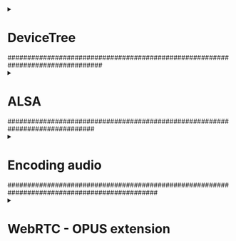 <details>
<summary>

# DeviceTree

</summary>
This solution uses the SAI5 interface and ALSA to record and play audio using the SPH0645 digital microphone and I2S communication protocol.In order to use the SAI5 interface, we need to enable and configure it in the device tree file (in my case it is imx8mm-evk.dtsi). 
Our first order of business is adding the codec_dummy node and sound-sai5 interface node to /. The codec_dummy node is important for recording audio. Usually you would use a codec to convert the analog audio signals to digital form, but we have a digital microphone which does this step already so we only need to forward the data we get from the microphone. Hence, we are using the "snd-soc-dummy" codec.
	
	```
	codec_dummy: codec_dummy {
    	compatible = "asoc,snd-soc-dummy";
    	#sound-dai-cells = <0>;
    	frame-master;
    	bitclock-master;
    	status = "okay";
    	};
    ```

Secondly, we add the sound-sai5 node which represents the binding of the SAI5 interface and the dummy_codec in order to create an interface recognizable and usable by ALSA. Here we are using the "simple-audio-card" generic driver as we don't have a working sph0645 driver, the ones I have found are outdated and do not work(the stock version does not even compile but when I 'fix' the errors and it does compile, it does not work). In this node we set the interface name that will show up later in the OS, the communication format(I2S), we link the SAI5 interface and select which clock we are using.

```
sound-sai5 {
		compatible = "simple-audio-card";
	
		simple-audio-card,name="sound | sai5";
		simple-audio-card,format="i2s";
	
		simple-audio-card,frame-master=<&sai5>;
		simple-audio-card,bitclock-master=<&sai5>;
		status="okay";
	
		cpu_dai:simple-audio-card,cpu{
				sound-dai=<&sai5>;
				system-clock-frequency=<&clk IMX8MM_CLK_SAI5_ROOT>;
		};
	
		codec_dai: simple-audio-card,codec{
				sound-dai=<&codec_dummy>;
				system-clock-frequency=<&clk IMX8MM_CLK_SAI5_ROOT>;
		};
	};
```

Next, we disable the "lcdif" node. Why? Because the node uses SAI5 pins which creates collisions... check out the "pinctrl_pdm" node under "iomuxc". To disable the node, change the "status" property from "okay" to "disabled":

	status = "disabled";

Next, we toggle the ext_osc value of the "pcie0" node and disable the node as it gives us errors on bootup:

	ext_osc = <0>;
	status = "disabled";


We do the same for the "pcie0_ep" node.

Next, we edit the "sai5" node so it looks like this:

	```
	&sai5 {
		compatible="fsl,imx8mm-sai";
    	pinctrl-names = "default";
    	pinctrl-0 = <&pinctrl_sai5>;
		assigned-clocks = <&clk IMX8MM_CLK_SAI5>;
		assigned-clock-parents = <&clk IMX8MM_AUDIO_PLL1_OUT>;
		assigned-clock-rates = <24576000>;
        	
    	fsl,sai-mclk-direction-output;
    	fsl,txmasterflag = <0>;
    	fsl,mode="i2s-master";
    	status="okay";
	};
	```
The frequency can be ether 24576000 or 12288000 since the BSP PLL-s work with only those 2 frequencies.

The last thing for the device tree, we need to define which pins we are going to use. We do that in the "pinctrl_sai5" node under the "iomuxc". In order to find out the exact names I need, I searched the documentation(the biggest one, 5k+ page one), chapter 8, Chip IO and Pinmux. The addresses of the pins are all the same, namely 0xd6. Don't let it fool you.There is a header file with the correct addresses, your only job here is to specity the correct pin name and function and you are set.

	pinctrl_sai5: sai5grp {
		fsl,pins = <
			MX8MM_IOMUXC_SAI5_MCLK_SAI5_MCLK	0xd6
			MX8MM_IOMUXC_SAI5_RXD0_SAI5_RX_DATA0	0xd6
			MX8MM_IOMUXC_SAI5_RXD1_SAI5_TX_SYNC    0xd6
			MX8MM_IOMUXC_SAI5_RXD2_SAI5_TX_BCLK    0xd6
		>;
	};


Lastly, we need to edit the /sound/soc/soc-utils.c file. We need to add a few things to it, all of which is documented in the patch file. Namely, we are adding a "snd_soc_dummy" configuraton without which we will not see the microphone with ALSA.

After all of the changes, we build the project and flash it to the board.When the system is all booted up, after running the "arecord -l" command, we should see  the "sound | sai5" interface (or a different named one if you changed the name) and we should be able to interact with it.
</details>
################################################################################
<details>
<summary>

# ALSA

</summary>

## Device selection
If you wish to record using the ALSA library, the first orderof business is to select your recording device. Even if you have only your microphone pluggd in, there will probably be at least one more option to choose from and the ALSA library will choose the default one which is probably not the one you want. In order to list available recording devices, run the command `arecord -l`. The output is as follows:

```
**** List of CAPTURE Hardware Devices ****
card 0: PCH  [HDA Intel PCH], device 0: ALC3204 Analog [ALC3204 Analog]
		Subdevices: 1/1
		Subdevice #0: subdevice #0
```

## Recording
Here we can see the card index and the device index. We will need those 2 indexes to select the recording device.
The following command is used to record the audio using the above mentioned card:
```arecord -D hw:0,0 -f s16_le -r 48000 -c 1 recording.raw```	
		
What you need to know when recording:
### Format
The format tells the computer which number format to use when encoding the analog audio signal to numerals out of which the digital signal consists of.

### Sample rate
As we are trying to capture audio which are analog sounds and convert them to digital, we need to tell the microphone how often will he sample the analog signal(wave). Those samples combined create the digital audio representation of the analog sound. In this application, the sample rate unit is 48000 which means every 1/48000 seconds a sample is taken of the analog audio signal.

### Number of channels
The number of channels property tells us exactly that, the number of channels we will use to store our sound in and later reproduce. If 1 that is Mono, one channel is used and if you try to listen to your captured audio over your headphones, the sound will emmit only from one headphone. 2 means Stereo that is 2 channels are used and you will hear sound comming from both headphones. If you want stereo you need 2 sph0645 microphones(they are the ones I used, you connect them together), I cannot tell for sure about other microphones.
		
This is where you determine the parameters of your audio file. You cannot record the audio with 1 channel, sample rate 48000 and then when it comes to encoding change the channel count to 2, the sample rate to 96000 etc. I mean, you can but it will not affect the encoded audio in any or good way.
	
Be carefull about selecting the sample rate(or any other parameter) as not all of them are supported by your desired encoder. Check your encoder capabilities before deciding the settings for capturing audio.

## ALSA recording - sound.c 

Depends on: asoundlib.h, stdio.h

### Create mic
In order to start recording, you need to setup the microphone. But firstly, you need to populate the structure *orqa_mic_config_t*. After that you pass that structure pointer to the *orqa_create_mic*. The function will write the pointer of the handle to the structure field *handle*.

###	Record
When it comes to recording, again, you only pass the *orqa_mic_config_t* structure pointer in addition with the output buffer pointer where the captured raw audio data will be stored. The size of the output buffer technically only needs to be the size of the frame you are have configured. 

###	Destroy mic
In order to destroy the microphone handle, you pass the handle pointer to the *orqa_destroy_mic* function.

</details>
##############################################################################
<details>
<summary>

# Encoding audio

</summary>

##	Sample rate
As we are trying to capture audio which are analog sounds and convert them to digital, we need to tell the microphone how often will he sample the analog signal(wave). Those samples combined create the digital audio representation of the analog sound. In this application, the sample rate unit is 48000 which means every 1/48000 seconds a sample is taken of the analog audio signal.

##	Number of channels
The number of channels property tells us exactly that, the number of channels we will use to store our sound in and later reproduce. If 1 that is Mono, one channel is used and if you try to listen to your captured audio over your headphones, the sound will emmit only from one headphone. 2 means Stereo that is 2 channels are used and you will hear sound comming from both headphones. If you want stereo you need 2 sph0645 microphones(they are the ones I used, you connect them together), I cannot tell for sure about other microphones.

When encoding audio, the number of channels is determent by the raw audio, so if you record it in Mono mode, you can try to encode it in Stereo but it will always be Mono.

##	Bitrate
Bitrate represents the amount of data being transferred into audio. That is how fast does the computer shoot out sampled data out to your speakers. As you can notice, higher bitrate generally equals to better audio but there are a few limitations. You cannot put the bitrate to the max value if other parameters are not up for it. Hence, everything needs to be balanced. 

##	Frame size 
Number of samples in a frame, can be confusing as it is refered to my the timestamp increment in the code so 960 timestamp increment is really 160 samples. This is very important as it gave me quite a few headaces before I got the hang of it whilst implementing audio in WebRTC. The default size of ALSA is 160 samples per frame but you can change it if needed.

My configuration:
	Sample rate: 48000
	Number of channels: 2
	Bitrate: 64000
	Frame size: 160

## OPUS encoder - opus_enc.h

Depends on: opus.h, sound.h, stdio.h, threads.h


### Create encoder handle
For creating the encoder handle we need to create the *orqa_encoder_config_t* structure and populate it with our desired configuration. Later, we call the *orqa_create_encoder* function with the structure pointer being the only argument. The encoder handle is going to be placed inside the structure, in the *encoder* field of the structure.

### Encode
In order to encode raw audio data, we need to call *orqa_encoder_config_t* whilst passing the *orqa_encoder_config_t* structure pointer, raw data pointer and output buffer pointer for the encoded OPUS data.

### Record and encode - orqa_capture_audio
This function was made to be run in a different thread than the main program. It requires the *orqa_opus_context_t* structure pointer as an argument. The structure holds all the before mentioned structures and buffers: *raw_audio_buffer*, *opus_audio_buffer*, *orqa_mic_config_t*, *orqa_encoder_config_t*, *thread_handle*. This function calls the *orqa_record* function and fills the *raw_audio_buffer* after which the *orqa_encode* function is called to encode the captured data and the encoded data is saved in the *opus_audio_buffer* buffer.

</details>
##############################################################################################
<details>
<summary>

# WebRTC - OPUS extension
</summary>

## SDP
To make the whole thing work one needs to edit the SDP offer in which to pay attention to the ports and sources beeing used for sending audio and video data. The ports must be the same if using the BUNDLE policy but the SSRC must be different. 

## Debugging
On Chrome there is the webrtc-internals utility which is handy to use when debugging. If the audio packets are sent and recieved correctly, the tool will pick up on the codec information(sample rate, encoder, number of chanells). It it does not pick it up, check the SDP configuration and the RTP packet being sent. Chances are one of those two things is fucked. 

## Audio payload
The audio data must start with 0xFC and be 160 bytes in size(including the 0xFC first byte). Atop of that we have 12 bytes of RTP header data. If you recieve the audio data but it is just noise or incomprehendable, check the encoder or the way to parse and prepair the data for sending. 

</details>